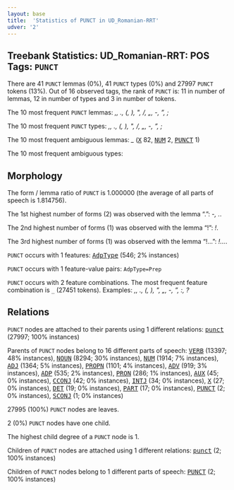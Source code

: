 ```yaml
---
layout: base
title:  'Statistics of PUNCT in UD_Romanian-RRT'
udver: '2'
---
```


## Treebank Statistics: UD_Romanian-RRT: POS Tags: `PUNCT`

There are 41 `PUNCT` lemmas (0%), 41 `PUNCT` types (0%) and 27997 `PUNCT` tokens (13%).
Out of 16 observed tags, the rank of `PUNCT` is: 11 in number of lemmas, 12 in number of types and 3 in number of tokens.

The 10 most frequent `PUNCT` lemmas: <em>,, ., (, ), ", /, „, -, ”, ;</em>

The 10 most frequent `PUNCT` types:  <em>,, ., (, ), ", /, „, -, ”, ;</em>

The 10 most frequent ambiguous lemmas: <em>_</em> (<tt><a href="ro_rrt-pos-X.html">X</a></tt> 82, <tt><a href="ro_rrt-pos-NUM.html">NUM</a></tt> 2, <tt><a href="ro_rrt-pos-PUNCT.html">PUNCT</a></tt> 1)

The 10 most frequent ambiguous types:  



## Morphology

The form / lemma ratio of `PUNCT` is 1.000000 (the average of all parts of speech is 1.814756).

The 1st highest number of forms (2) was observed with the lemma “.”: <em>-, .</em>.

The 2nd highest number of forms (1) was observed with the lemma “!”: <em>!</em>.

The 3rd highest number of forms (1) was observed with the lemma “!...”: <em>!...</em>.

`PUNCT` occurs with 1 features: <tt><a href="ro_rrt-feat-AdpType.html">AdpType</a></tt> (546; 2% instances)

`PUNCT` occurs with 1 feature-value pairs: `AdpType=Prep`

`PUNCT` occurs with 2 feature combinations.
The most frequent feature combination is `_` (27451 tokens).
Examples: <em>,, ., (, ), ", „, -, ”, :, ?</em>


## Relations

`PUNCT` nodes are attached to their parents using 1 different relations: <tt><a href="ro_rrt-dep-punct.html">punct</a></tt> (27997; 100% instances)

Parents of `PUNCT` nodes belong to 16 different parts of speech: <tt><a href="ro_rrt-pos-VERB.html">VERB</a></tt> (13397; 48% instances), <tt><a href="ro_rrt-pos-NOUN.html">NOUN</a></tt> (8294; 30% instances), <tt><a href="ro_rrt-pos-NUM.html">NUM</a></tt> (1914; 7% instances), <tt><a href="ro_rrt-pos-ADJ.html">ADJ</a></tt> (1364; 5% instances), <tt><a href="ro_rrt-pos-PROPN.html">PROPN</a></tt> (1101; 4% instances), <tt><a href="ro_rrt-pos-ADV.html">ADV</a></tt> (919; 3% instances), <tt><a href="ro_rrt-pos-ADP.html">ADP</a></tt> (535; 2% instances), <tt><a href="ro_rrt-pos-PRON.html">PRON</a></tt> (286; 1% instances), <tt><a href="ro_rrt-pos-AUX.html">AUX</a></tt> (45; 0% instances), <tt><a href="ro_rrt-pos-CCONJ.html">CCONJ</a></tt> (42; 0% instances), <tt><a href="ro_rrt-pos-INTJ.html">INTJ</a></tt> (34; 0% instances), <tt><a href="ro_rrt-pos-X.html">X</a></tt> (27; 0% instances), <tt><a href="ro_rrt-pos-DET.html">DET</a></tt> (19; 0% instances), <tt><a href="ro_rrt-pos-PART.html">PART</a></tt> (17; 0% instances), <tt><a href="ro_rrt-pos-PUNCT.html">PUNCT</a></tt> (2; 0% instances), <tt><a href="ro_rrt-pos-SCONJ.html">SCONJ</a></tt> (1; 0% instances)

27995 (100%) `PUNCT` nodes are leaves.

2 (0%) `PUNCT` nodes have one child.

The highest child degree of a `PUNCT` node is 1.

Children of `PUNCT` nodes are attached using 1 different relations: <tt><a href="ro_rrt-dep-punct.html">punct</a></tt> (2; 100% instances)

Children of `PUNCT` nodes belong to 1 different parts of speech: <tt><a href="ro_rrt-pos-PUNCT.html">PUNCT</a></tt> (2; 100% instances)

